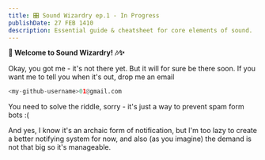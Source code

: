 ```yaml
---
title: 🎛️ Sound Wizardry ep.1 - In Progress
publishDate: 27 FEB 1410
description: Essential guide & cheatsheet for core elements of sound.
---
```


**🔮 Welcome to Sound Wizardry! 🎶✨**

Okay, you got me - it's not there yet. But it will for sure be there soon.
If you want me to tell you when it's out, drop me an email
```python
<my-github-username>01@gmail.com
```

You need to solve the riddle, sorry - it's just a way to prevent spam form bots :(

And yes, I know it's an archaic form of notification, but I'm too lazy to create a better notifying system for now,
and also (as you imagine) the demand is not that big so it's manageable.
